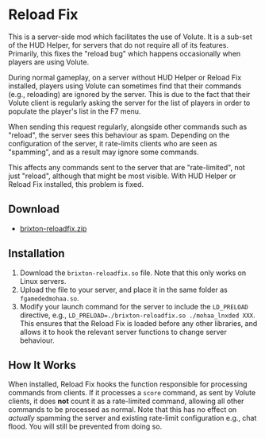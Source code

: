 # Reload Fix
This is a server-side mod which facilitates the use of Volute.  It is a 
sub-set of the HUD Helper, for servers that do not require all of its 
features.  Primarily, this fixes the "reload bug" which happens occasionally 
when players are using Volute.

During normal gameplay, on a server without HUD Helper or Reload Fix 
installed, players using Volute can sometimes find that their commands (e.g., 
reloading) are ignored by the server.  This is due to the fact that their 
Volute client is regularly asking the server for the list of players in order 
to populate the player's list in the F7 menu.

When sending this request regularly, alongside other commands such as 
"reload", the server sees this behaviour as spam.  Depending on the 
configuration of the server, it rate-limits clients who are seen as 
"spamming", and as a result may ignore some commands.

This affects any commands sent to the server that are "rate-limited", not just 
"reload", although that might be most visible.  With HUD Helper or Reload Fix 
installed, this problem is fixed.

## Download
- [brixton-reloadfix.zip](/static/brixton-reloadfix.zip)

## Installation
1. Download the `brixton-reloadfix.so` file.  Note that this only works on 
Linux servers.
1. Upload the file to your server, and place it in the same folder as 
`fgamededmohaa.so`.
1. Modify your launch command for the server to include the `LD_PRELOAD` 
directive, e.g., `LD_PRELOAD=./brixton-reloadfix.so ./mohaa_lnxded XXX`.  This 
ensures that the Reload Fix is loaded before any other libraries, and allows 
it to hook the relevant server functions to change server behaviour.

## How It Works
When installed, Reload Fix hooks the function responsible for processing 
commands from clients.  If it processes a `score` command, as sent by Volute 
clients, it does **not** count it as a rate-limited command, allowing all 
other commands to be processed as normal.  Note that this has no effect on 
*actually* spamming the server and existing rate-limit configuration  e.g., 
chat flood.  You will still be prevented from doing so.

<!---
--->
